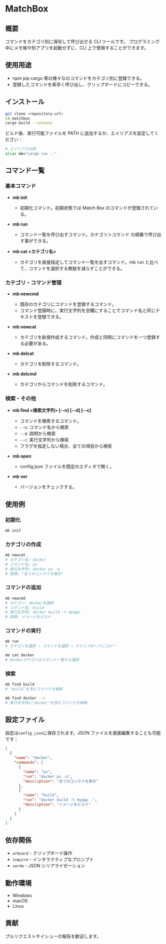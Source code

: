 # MatchBox

## 概要

コマンドをカテゴリ別に保存して呼び出せる CLI ツールです。
プログラミング中にメモ帳や別アプリを起動せずに、CLI 上で使用することができます。

## 使用用途

- npm pip cargo 等の様々なのコマンドをカテゴリ別に登録できる。
- 登録したコマンドを素早く呼び出し、クリップボードにコピーできる。

## インストール

```bash
git clone <repository-url>
cd matchbox
cargo build --release
```

ビルド後、実行可能ファイルを PATH に追加するか、エイリアスを設定してください：

```bash
# エイリアスの例
alias mb="cargo run --"
```

## コマンド一覧

### 基本コマンド

- **mb init**

  - 初期化コマンド。初期状態では Match Box のコマンドが登録されている。

- **mb run**

  - コマンド一覧を呼び出すコマンド。カテゴリ＞コマンド の順番で呼び出す事ができる。

- **mb cat <カテゴリ名>**
  - カテゴリを直接指定してコマンド一覧を出すコマンド。mb run と比べて、コマンドを選択する無駄を減らすことができる。

### カテゴリ・コマンド管理

- **mb newcmd**

  - 既存のカテゴリにコマンドを登録するコマンド。
  - コマンド登録時に、実行文字列を空欄にすることでコマンド名と同じテキストを登録できる。

- **mb newcat**

  - カテゴリを新規作成するコマンド。作成と同時にコマンドを一つ登録する必要がある。

- **mb delcat**

  - カテゴリを削除するコマンド。

- **mb delcmd**
  - カテゴリからコマンドを削除するコマンド。

### 検索・その他

- **mb find <検索文字列> [--n] [--d] [--c]**

  - コマンドを検索するコマンド。
  - `--n`: コマンド名から検索
  - `--d`: 説明から検索
  - `--c`: 実行文字列から検索
  - フラグを指定しない場合、全ての項目から検索

- **mb open**

  - config.json ファイルを既定のエディタで開く。

- **mb ver**
  - バージョンをチェックする。

## 使用例

### 初期化

```bash
mb init
```

### カテゴリの作成

```bash
mb newcat
# カテゴリ名: docker
# コマンド名: ps
# 実行文字列: docker ps -a
# 説明: "全てのコンテナを表示"
```

### コマンドの追加

```bash
mb newcmd
# カテゴリ: dockerを選択
# コマンド名: build
# 実行文字列: docker build -t myapp .
# 説明: イメージをビルド
```

### コマンドの実行

```bash
mb run
# カテゴリを選択 → コマンドを選択 → クリップボードにコピー

mb cat docker
# dockerカテゴリのコマンド一覧から選択
```

### 検索

```bash
mb find build
# "build"を含むコマンドを検索

mb find docker --c
# 実行文字列に"docker"を含むコマンドを検索
```

## 設定ファイル

設定は`config.json`に保存されます。JSON ファイルを直接編集することも可能です：

```json
[
  {
    "name": "docker",
    "commands": [
      {
        "name": "ps",
        "run": "docker ps -a",
        "description": "全てのコンテナを表示"
      },
      {
        "name": "build",
        "run": "docker build -t myapp .",
        "description": "イメージをビルド"
      }
    ]
  }
]
```

## 依存関係

- `arboard` - クリップボード操作
- `inquire` - インタラクティブなプロンプト
- `serde` - JSON シリアライゼーション

## 動作環境

- Windows
- macOS
- Linux

## 貢献

プルリクエストやイシューの報告を歓迎します。
